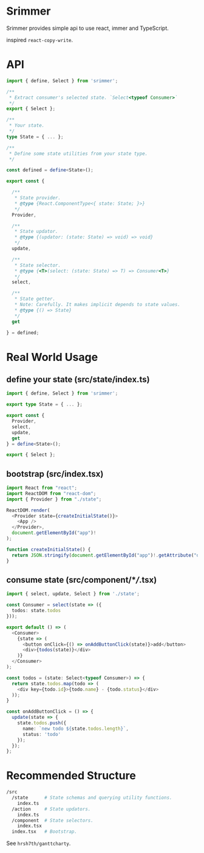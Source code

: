 # Srimmer

Srimmer provides simple api to use react, immer and TypeScript.

inspired `react-copy-write`.

# API

```typescript
import { define, Select } from 'srimmer';

/**
 * Extract consumer's selected state. `Select<typeof Consumer>`
 */
export { Select };

/**
 * Your state.
 */
type State = { ... };

/**
 * Define some state utilities from your state type.
 */

const defined = define<State>();

export const {

  /**
   * State provider.
   * @type {React.ComponentType<{ state: State; }>}
   */
  Provider,

  /**
   * State updator.
   * @type {(updator: (state: State) => void) => void}
   */
  update,

  /**
   * State selector.
   * @type {<T>(select: (state: State) => T) => Consumer<T>}
   */
  select,

  /**
   * State getter.
   * Note: Carefully. It makes implicit depends to state values.
   * @type {() => State}
   */
  get

} = defined;
```

# Real World Usage

## define your state (src/state/index.ts)

```typescript
import { define, Select } from 'srimmer';

export type State = { ... };

export const {
  Provider,
  select,
  update,
  get
} = define<State>();

export { Select };
```

## bootstrap (src/index.tsx)

```typescript
import React from "react";
import ReactDOM from "react-dom";
import { Provider } from "./state";

ReactDOM.render(
  <Provider state={createInitialState()}>
    <App />
  </Provider>,
  document.getElementById("app")!
);

function createInitialState() {
  return JSON.stringify(document.getElementById("app")!.getAttribute("data"));
}
```

## consume state (src/component/\*_/_.tsx)

```typescript
import { select, update, Select } from './state';

const Consumer = select(state => ({
  todos: state.todos
}));

export default () => (
  <Consumer>
    {state => (
      <button onClick={() => onAddButtonClick(state)}>add</button>
      <div>{todos(state)}</div>
    )}
  </Consumer>
);

const todos = (state: Select<typeof Consumer>) => {
  return state.todos.map(todo => (
    <div key={todo.id}>{todo.name} - {todo.status}</div>
  ));
}

const onAddButtonClick = () => {
  update(state => {
    state.todos.push({
      name: `new todo ${state.todos.length}`,
      status: 'todo'
    });
  });
};
```

# Recommended Structure

```bash
/src
  /state      # State schemas and querying utility functions.
    index.ts
  /action     # State updators.
    index.ts
  /component  # State selectors.
    index.tsx
  index.tsx   # Bootstrap.
```

See `hrsh7th/ganttcharty`.
